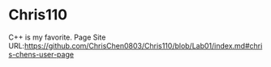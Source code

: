 # Chris110
C++ is my favorite.
Page Site URL:https://github.com/ChrisChen0803/Chris110/blob/Lab01/index.md#chris-chens-user-page
